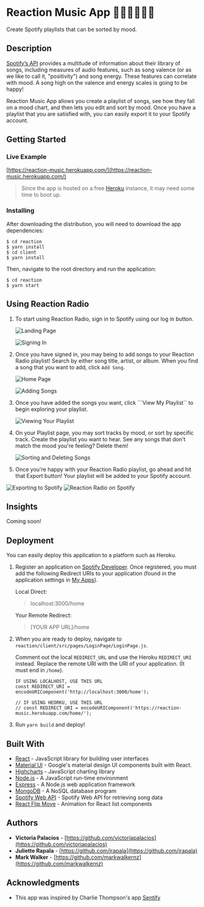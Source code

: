 # Reaction Music App 🎵🙂😢😡😌🎵

Create Spotify playlists that can be sorted by mood.

## Description

[Spotify’s API](https://developer.spotify.com/web-api/) provides a multitude of information about their library of songs, including measures of audio features, such as song valence (or as we like to call it, "positivity") and song energy. These features can correlate with mood. A song high on the valence and energy scales is going to be happy! 

Reaction Music App allows you create a playlist of songs, see how they fall on a mood chart, and then lets you edit and sort by mood. Once you have a playlist that you are satisfied with, you can easily export it to your Spotify account.

## Getting Started

### Live Example

[https://reaction-music.herokuapp.com/](https://reaction-music.herokuapp.com/)

> Since the app is hosted on a free [Heroku](https://www.heroku.com/) instance, it may need some time to boot up.

### Installing

After downloading the distribution, you will need to download the app dependencies:

```
$ cd reaction
$ yarn install
$ cd client
$ yarn install
```

Then, navigate to the root directory and run the application:

```
$ cd reaction
$ yarn start
```

## Using Reaction Radio

1. To start using Reaction Radio, sign in to Spotify using our log in button.

	![Landing Page](./img/reactionRadio01.png)
	
	![Signing In](./img/reactionRadio02.png)
	
2. Once you have signed in, you may being to add songs to your Reaction Radio playlist! Search by either song title, artist, or album. When you find a song that you want to add, click ```Add Song```.

	![Home Page](./img/reactionRadio03.png)
	
	![Adding Songs](./img/reactionRadio04.png)
	
3. Once you have added the songs you want, click ```View My Playlist`` to begin exploring your playlist.

	![Viewing Your Playlist](./img/reactionRadio05.png)
	
4. On your Playlist page, you may sort tracks by mood, or sort by specific track. Create the playlist you want to hear. See any songs that don't match the mood you're feeling? Delete them!
 
	![Sorting and Deleting Songs](./img/reactionRadio06.gif)

5. Once you're happy with your Reaction Radio playlist, go ahead and hit that Export button! Your playlist will be added to your Spotify account.

![Exporting to Spotify](./img/reactionRadio07.png)
![Reaction Radio on Spotify](./img/reactionRadio08.png)

## Insights
Coming soon!

## Deployment
You can easily deploy this application to a platform such as Heroku.

1. Register an application on [Spotify Developer](https://developer.spotify.com/). Once registered, you must add the following Redirect URIs to your application (found in the application settings in [My Apps](https://beta.developer.spotify.com/dashboard/applications)).

	Local Direct:
	> localhost:3000/home
	
	Your Remote Redirect:
	> [YOUR APP URL]/home

2. When you are ready to deploy, navigate to ```reaction/client/src/pages/LoginPage/LoginPage.js```. 

	Comment out the local ```REDIRECT_URL``` and use the Heroku ```REDIRECT_URI``` instead. Replace the remote URI with the URI of your application. (It must end in ```/home```).
  
	```
	IF USING LOCALHOST, USE THIS URL
	const REDIRECT_URI = encodeURIComponent('http://localhost:3000/home');
	
	// IF USING HEORKU, USE THIS URL
	// const REDIRECT_URI = encodeURIComponent('https://reaction-music.herokuapp.com/home/');
	```
3. Run ```yarn build``` and deploy!

## Built With

* [React](https://reactjs.org/) - JavaScript library for building user interfaces
* [Material UI](http://www.material-ui.com/) - Google's material design UI components built with React.
* [Highcharts](https://www.highcharts.com/) - JavaScript charting library
* [Node.js](https://nodejs.org/) - A JavaScript run-time environment
* [Express](https://expressjs.com/) - A Node.js web application framework
* [MongoDB](https://www.mongodb.com/) - A NoSQL database program
* [Spotify Web API](https://developer.spotify.com/web-api/) - Spotify Web API for retrieving song data
* [React Flip Move](https://github.com/joshwcomeau/react-flip-move) - Animation for React list components 

## Authors

* **Victoria Palacios** - [https://github.com/victoriapalacios](https://github.com/victoriapalacios)
* **Juliette Rapala** - [https://github.com/jrapala](https://github.com/jrapala)
* **Mark Walker** - [https://github.com/markwalkernz](https://github.com/markwalkernz)

## Acknowledgments

* This app was inspired by Charlie Thompson's app [Sentify](http://www.rcharlie.net/sentify)


